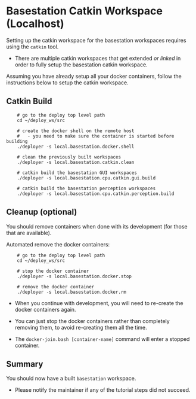 # Basestation Catkin Workspace (Localhost)

Setting up the catkin workspace for the basestation workspaces requires using the `catkin` tool.

- There are multiple catkin workspaces that get extended *or linked* in order to fully setup the basestation catkin workspace.

Assuming you have already setup all your docker containers, follow the instructions below to setup the catkin workspace.

## Catkin Build

        # go to the deploy top level path
        cd ~/deploy_ws/src

        # create the docker shell on the remote host
        #   - you need to make sure the container is started before building
        ./deployer -s local.basestation.docker.shell

        # clean the previously built workspaces
        ./deployer -s local.basestation.catkin.clean

        # catkin build the basestation GUI workspaces
        ./deployer -s local.basestation.cpu.catkin.gui.build

        # catkin build the basestation perception workspaces
        ./deployer -s local.basestation.cpu.catkin.perception.build

## Cleanup (optional)

You should remove containers when done with its development (for those that are available).

Automated remove the docker containers:

        # go to the deploy top level path
        cd ~/deploy_ws/src

        # stop the docker container
        ./deployer -s local.basestation.docker.stop

        # remove the docker container
        ./deployer -s local.basestation.docker.rm

- When you continue with development, you will need to re-create the docker containers again.

- You can just stop the docker containers rather than completely removing them, to avoid re-creating them all the time.

- The `docker-join.bash [container-name]` command will enter a stopped container.

## Summary

You should now have a built `basestation` workspace.

- Please notify the maintainer if any of the tutorial steps did not succeed.
